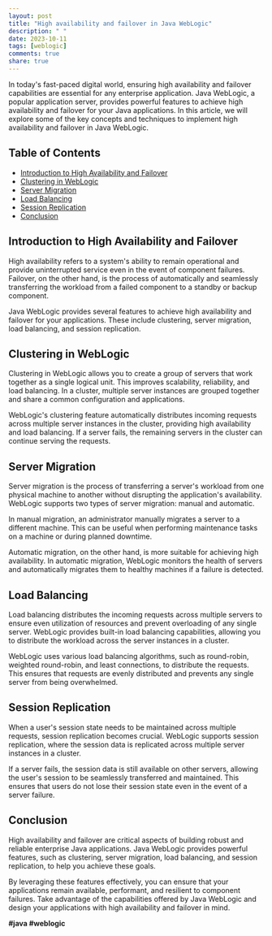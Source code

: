 ```yaml
---
layout: post
title: "High availability and failover in Java WebLogic"
description: " "
date: 2023-10-11
tags: [weblogic]
comments: true
share: true
---
```


In today's fast-paced digital world, ensuring high availability and failover capabilities are essential for any enterprise application. Java WebLogic, a popular application server, provides powerful features to achieve high availability and failover for your Java applications. In this article, we will explore some of the key concepts and techniques to implement high availability and failover in Java WebLogic.

## Table of Contents
- [Introduction to High Availability and Failover](#introduction-to-high-availability-and-failover)
- [Clustering in WebLogic](#clustering-in-weblogic)
- [Server Migration](#server-migration)
- [Load Balancing](#load-balancing)
- [Session Replication](#session-replication)
- [Conclusion](#conclusion)

## Introduction to High Availability and Failover

High availability refers to a system's ability to remain operational and provide uninterrupted service even in the event of component failures. Failover, on the other hand, is the process of automatically and seamlessly transferring the workload from a failed component to a standby or backup component.

Java WebLogic provides several features to achieve high availability and failover for your applications. These include clustering, server migration, load balancing, and session replication.

## Clustering in WebLogic

Clustering in WebLogic allows you to create a group of servers that work together as a single logical unit. This improves scalability, reliability, and load balancing. In a cluster, multiple server instances are grouped together and share a common configuration and applications.

WebLogic's clustering feature automatically distributes incoming requests across multiple server instances in the cluster, providing high availability and load balancing. If a server fails, the remaining servers in the cluster can continue serving the requests.

## Server Migration

Server migration is the process of transferring a server's workload from one physical machine to another without disrupting the application's availability. WebLogic supports two types of server migration: manual and automatic.

In manual migration, an administrator manually migrates a server to a different machine. This can be useful when performing maintenance tasks on a machine or during planned downtime.

Automatic migration, on the other hand, is more suitable for achieving high availability. In automatic migration, WebLogic monitors the health of servers and automatically migrates them to healthy machines if a failure is detected.

## Load Balancing

Load balancing distributes the incoming requests across multiple servers to ensure even utilization of resources and prevent overloading of any single server. WebLogic provides built-in load balancing capabilities, allowing you to distribute the workload across the server instances in a cluster.

WebLogic uses various load balancing algorithms, such as round-robin, weighted round-robin, and least connections, to distribute the requests. This ensures that requests are evenly distributed and prevents any single server from being overwhelmed.

## Session Replication

When a user's session state needs to be maintained across multiple requests, session replication becomes crucial. WebLogic supports session replication, where the session data is replicated across multiple server instances in a cluster.

If a server fails, the session data is still available on other servers, allowing the user's session to be seamlessly transferred and maintained. This ensures that users do not lose their session state even in the event of a server failure.

## Conclusion

High availability and failover are critical aspects of building robust and reliable enterprise Java applications. Java WebLogic provides powerful features, such as clustering, server migration, load balancing, and session replication, to help you achieve these goals.

By leveraging these features effectively, you can ensure that your applications remain available, performant, and resilient to component failures. Take advantage of the capabilities offered by Java WebLogic and design your applications with high availability and failover in mind.

**#java #weblogic**